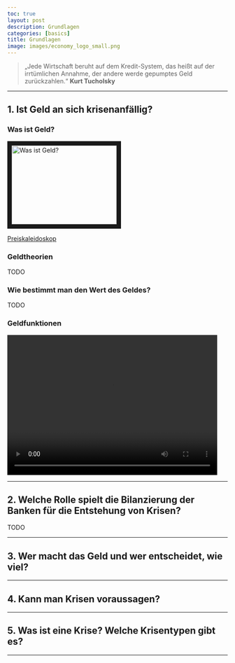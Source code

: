 ```yaml
---
toc: true
layout: post
description: Grundlagen 
categories: [basics]
title: Grundlagen
image: images/economy_logo_small.png
---
```


> „Jede Wirtschaft beruht auf dem Kredit-System, das heißt auf der irrtümlichen Annahme, der andere werde gepumptes Geld zurückzahlen.“ **Kurt Tucholsky**


---

## 1. Ist Geld an sich krisenanfällig?

### Was ist Geld?

<a href="http://www.youtube.com/watch?feature=player_embedded&v=CVEPzR617Z0
" target="_blank"><img src="http://img.youtube.com/vi/CVEPzR617Z0/0.jpg" 
alt="Was ist Geld?" width="240" height="180" border="10" /></a>


[Preiskaleidoskop](https://service.destatis.de/Voronoi/PreisKaleidoskop.svg) 

### Geldtheorien
TODO

### Wie bestimmt man den Wert des Geldes?
TODO

### Geldfunktionen
<video width="480" height="320" controls="controls">
  <source src="images/basics_babysitter.mp4" type="video/mp4">
</video>

---

## 2. Welche Rolle spielt die Bilanzierung der Banken für die Entstehung von Krisen?
TODO

---

## 3. Wer macht das Geld und wer entscheidet, wie viel?

---
## 4. Kann man Krisen voraussagen?

---
## 5. Was ist eine Krise? Welche Krisentypen gibt es?

---



